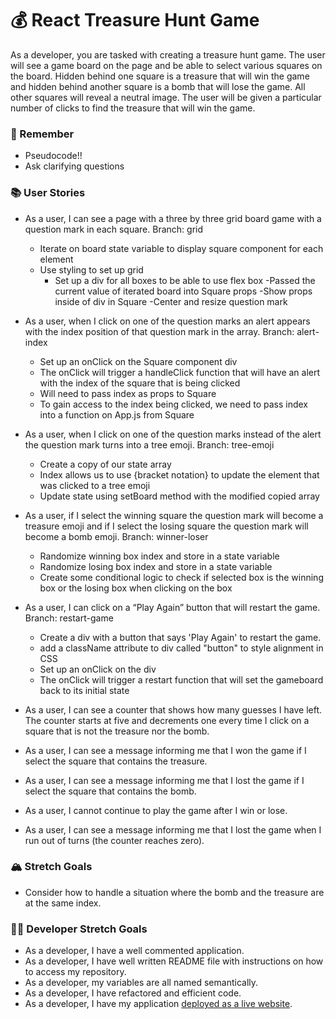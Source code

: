 # 💰 React Treasure Hunt Game

As a developer, you are tasked with creating a treasure hunt game. The user will see a game board on the page and be able to select various squares on the board. Hidden behind one square is a treasure that will win the game and hidden behind another square is a bomb that will lose the game. All other squares will reveal a neutral image. The user will be given a particular number of clicks to find the treasure that will win the game.

### 🤔 Remember

- Pseudocode!!
- Ask clarifying questions

### 📚 User Stories

- As a user, I can see a page with a three by three grid board game with a question mark in each square.
    Branch: grid
    - Iterate on board state variable to display square component for each element
    - Use styling to set up grid
        - Set up a div for all boxes to be able to use flex box
    -Passed the current value of iterated board into Square props
    -Show props inside of div in Square
    -Center and resize question mark


- As a user, when I click on one of the question marks an alert appears with the index position of that question mark in the array.
    Branch: alert-index
    - Set up an onClick on the Square component div
    - The onClick will trigger a handleClick function that will have an alert with the index of the square that is being clicked
    - Will need to pass index as props to Square
    - To gain access to the index being clicked, we need to pass index into a function on App.js from Square


- As a user, when I click on one of the question marks instead of the alert the question mark turns into a tree emoji.
    Branch: tree-emoji
    - Create a copy of our state array
    - Index allows us to use {bracket notation} to update the element that was clicked to a tree emoji
    - Update state using setBoard method with the modified copied array


- As a user, if I select the winning square the question mark will become a treasure emoji and if I select the losing square the question mark will become a bomb emoji.
    Branch: winner-loser
    - Randomize winning box index and store in a state variable
    - Randomize losing box index and store in a state variable
    - Create some conditional logic to check if selected box is the winning box or the losing box when clicking on the box


- As a user, I can click on a “Play Again” button that will restart the game.
    Branch: restart-game
    - Create a div with a button that says 'Play Again' to restart the game. 
    - add a className attribute to div called "button" to style alignment in CSS 
    - Set up an onClick on the div
    - The onClick will trigger a restart function that will set the gameboard back to its initial state


- As a user, I can see a counter that shows how many guesses I have left. The counter starts at five and decrements one every time I click on a square that is not the treasure nor the bomb.


- As a user, I can see a message informing me that I won the game if I select the square that contains the treasure.


- As a user, I can see a message informing me that I lost the game if I select the square that contains the bomb.


- As a user, I cannot continue to play the game after I win or lose.
- As a user, I can see a message informing me that I lost the game when I run out of turns (the counter reaches zero).

### 🏔 Stretch Goals

- Consider how to handle a situation where the bomb and the treasure are at the same index.

### 👩‍💻 Developer Stretch Goals

- As a developer, I have a well commented application.
- As a developer, I have well written README file with instructions on how to access my repository.
- As a developer, my variables are all named semantically.
- As a developer, I have refactored and efficient code.
- As a developer, I have my application [deployed as a live website](https://render.com/docs/deploy-create-react-app).
